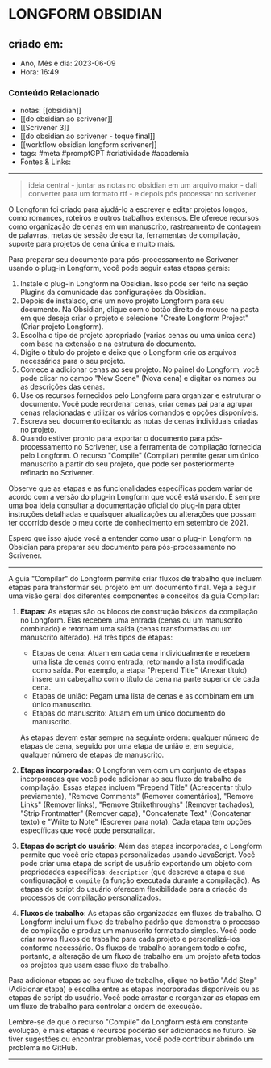 # LONGFORM OBSIDIAN

## criado em: 
-  Ano, Mês e dia: 2023-06-09
- Hora: 16:49

### Conteúdo Relacionado
- notas: [[obsidian]]
- [[do obsidian ao scrivener]]
- [[Scrivener 3]]
- [[do obsidian ao scrivener -  toque final]]
- [[workflow obsidian longform scrivener]]
- tags: #meta #promptGPT #criatividade #academia 
- Fontes & Links: 
---

> ideia central - juntar as notas no obsidian em um arquivo maior - dali converter para um formato rtf - e depois pós processar no scrivener

O Longform foi criado para ajudá-lo a escrever e editar projetos longos, como romances, roteiros e outros trabalhos extensos. Ele oferece recursos como organização de cenas em um manuscrito, rastreamento de contagem de palavras, metas de sessão de escrita, ferramentas de compilação, suporte para projetos de cena única e muito mais.

Para preparar seu documento para pós-processamento no Scrivener usando o plug-in Longform, você pode seguir estas etapas gerais:

1. Instale o plug-in Longform na Obsidian. Isso pode ser feito na seção Plugins da comunidade das configurações da Obsidian.
2. Depois de instalado, crie um novo projeto Longform para seu documento. Na Obsidian, clique com o botão direito do mouse na pasta em que deseja criar o projeto e selecione "Create Longform Project" (Criar projeto Longform).
3. Escolha o tipo de projeto apropriado (várias cenas ou uma única cena) com base na extensão e na estrutura do documento.
4. Digite o título do projeto e deixe que o Longform crie os arquivos necessários para o seu projeto.
5. Comece a adicionar cenas ao seu projeto. No painel do Longform, você pode clicar no campo "New Scene" (Nova cena) e digitar os nomes ou as descrições das cenas.
6. Use os recursos fornecidos pelo Longform para organizar e estruturar o documento. Você pode reordenar cenas, criar cenas pai para agrupar cenas relacionadas e utilizar os vários comandos e opções disponíveis.
7. Escreva seu documento editando as notas de cenas individuais criadas no projeto.
8. Quando estiver pronto para exportar o documento para pós-processamento no Scrivener, use a ferramenta de compilação fornecida pelo Longform. O recurso "Compile" (Compilar) permite gerar um único manuscrito a partir do seu projeto, que pode ser posteriormente refinado no Scrivener.

Observe que as etapas e as funcionalidades específicas podem variar de acordo com a versão do plug-in Longform que você está usando. É sempre uma boa ideia consultar a documentação oficial do plug-in para obter instruções detalhadas e quaisquer atualizações ou alterações que possam ter ocorrido desde o meu corte de conhecimento em setembro de 2021.

Espero que isso ajude você a entender como usar o plug-in Longform na Obsidian para preparar seu documento para pós-processamento no Scrivener.

---

A guia "Compilar" do Longform permite criar fluxos de trabalho que incluem etapas para transformar seu projeto em um documento final. Veja a seguir uma visão geral dos diferentes componentes e conceitos da guia Compilar:

1. **Etapas**: As etapas são os blocos de construção básicos da compilação no Longform. Elas recebem uma entrada (cenas ou um manuscrito combinado) e retornam uma saída (cenas transformadas ou um manuscrito alterado). Há três tipos de etapas:
   - Etapas de cena: Atuam em cada cena individualmente e recebem uma lista de cenas como entrada, retornando a lista modificada como saída. Por exemplo, a etapa "Prepend Title" (Anexar título) insere um cabeçalho com o título da cena na parte superior de cada cena.
   - Etapas de união: Pegam uma lista de cenas e as combinam em um único manuscrito.
   - Etapas do manuscrito: Atuam em um único documento do manuscrito.

   As etapas devem estar sempre na seguinte ordem: qualquer número de etapas de cena, seguido por uma etapa de união e, em seguida, qualquer número de etapas de manuscrito.

2. **Etapas incorporadas**: O Longform vem com um conjunto de etapas incorporadas que você pode adicionar ao seu fluxo de trabalho de compilação. Essas etapas incluem "Prepend Title" (Acrescentar título previamente), "Remove Comments" (Remover comentários), "Remove Links" (Remover links), "Remove Strikethroughs" (Remover tachados), "Strip Frontmatter" (Remover capa), "Concatenate Text" (Concatenar texto) e "Write to Note" (Escrever para nota). Cada etapa tem opções específicas que você pode personalizar.

3. **Etapas do script do usuário**: Além das etapas incorporadas, o Longform permite que você crie etapas personalizadas usando JavaScript. Você pode criar uma etapa de script de usuário exportando um objeto com propriedades específicas: `description` (que descreve a etapa e sua configuração) e `compile` (a função executada durante a compilação). As etapas de script do usuário oferecem flexibilidade para a criação de processos de compilação personalizados.

4. **Fluxos de trabalho**: As etapas são organizadas em fluxos de trabalho. O Longform inclui um fluxo de trabalho padrão que demonstra o processo de compilação e produz um manuscrito formatado simples. Você pode criar novos fluxos de trabalho para cada projeto e personalizá-los conforme necessário. Os fluxos de trabalho abrangem todo o cofre, portanto, a alteração de um fluxo de trabalho em um projeto afeta todos os projetos que usam esse fluxo de trabalho.

Para adicionar etapas ao seu fluxo de trabalho, clique no botão "Add Step" (Adicionar etapa) e escolha entre as etapas incorporadas disponíveis ou as etapas de script do usuário. Você pode arrastar e reorganizar as etapas em um fluxo de trabalho para controlar a ordem de execução.

Lembre-se de que o recurso "Compile" do Longform está em constante evolução, e mais etapas e recursos poderão ser adicionados no futuro. Se tiver sugestões ou encontrar problemas, você pode contribuir abrindo um problema no GitHub.

---

